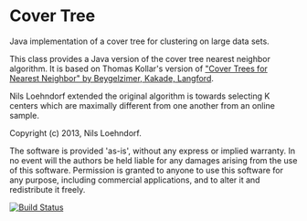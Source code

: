 Cover Tree
==========

Java implementation of a cover tree for clustering on large data sets.

This class provides a Java version of the cover tree nearest neighbor algorithm. It is based on Thomas Kollar's version of ["Cover Trees for Nearest Neighbor" by Beygelzimer, Kakade, Langford](https://homes.cs.washington.edu/~sham/papers/ml/cover_tree.pdf).

Nils Loehndorf extended the original algorithm is towards selecting K centers which are maximally different from one another from an online sample.

Copyright (c) 2013, Nils Loehndorf.
 
The software is provided 'as-is', without any express or implied warranty. In no event will the authors be held liable for any damages arising from the use of this software. Permission is granted to anyone to use this software for any purpose, including commercial applications, and to alter it and redistribute it freely.

[![Build Status](https://travis-ci.org/michaeltandy/covertree.svg?branch=master)](https://travis-ci.org/michaeltandy/covertree)
